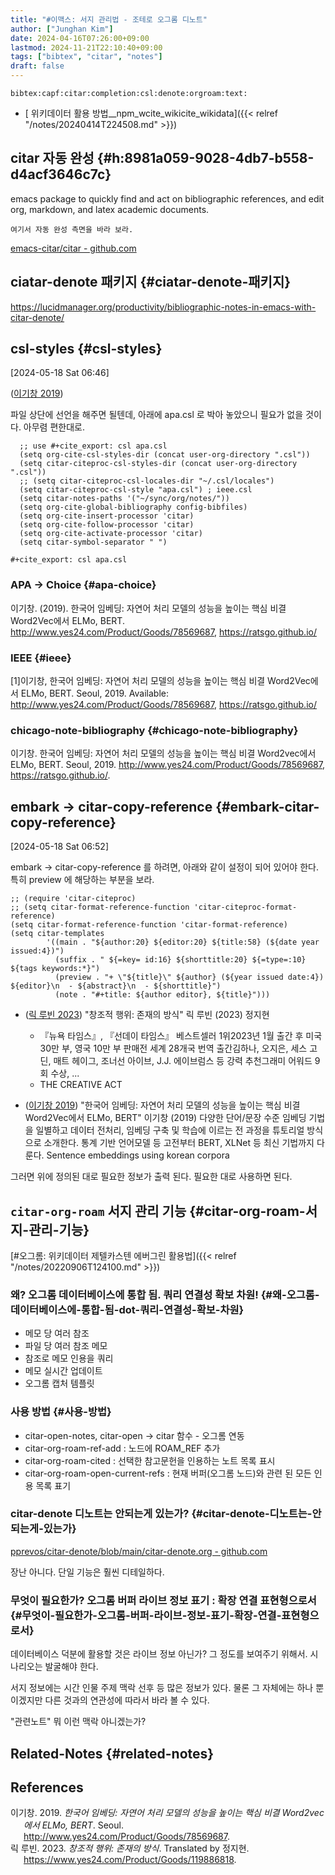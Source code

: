 ```yaml
---
title: "#이맥스: 서지 관리법 - 조테로 오그롬 디노트"
author: ["Junghan Kim"]
date: 2024-04-16T07:26:00+09:00
lastmod: 2024-11-21T22:10:40+09:00
tags: ["bibtex", "citar", "notes"]
draft: false
---
```


```text
bibtex:capf:citar:completion:csl:denote:orgroam:text:
```

-   [ 위키데이터 활용 방법\__npm_wcite_wikicite_wikidata]({{< relref "/notes/20240414T224508.md" >}})


## citar 자동 완성 {#h:8981a059-9028-4db7-b558-d4acf3646c7c}

emacs package to quickly find and act on bibliographic references, and edit org, markdown, and latex academic documents.

```text
여기서 자동 완성 측면을 바라 보라.
```

[emacs-citar/citar - github.com](https://github.com/emacs-citar/citar)


## ciatar-denote 패키지 {#ciatar-denote-패키지}

<https://lucidmanager.org/productivity/bibliographic-notes-in-emacs-with-citar-denote/>


## csl-styles {#csl-styles}

<span class="timestamp-wrapper"><span class="timestamp">[2024-05-18 Sat 06:46]</span></span>

(<a href="#citeproc_bib_item_1">이기창 2019</a>)

파일 상단에 선언을 해주면 될텐데, 아래에 apa.csl 로 박아 놓았으니 필요가 없을 것이다. 아무렴 편한대로.

```text
  ;; use #+cite_export: csl apa.csl
  (setq org-cite-csl-styles-dir (concat user-org-directory ".csl"))
  (setq citar-citeproc-csl-styles-dir (concat user-org-directory ".csl"))
  ;; (setq citar-citeproc-csl-locales-dir "~/.csl/locales")
  (setq citar-citeproc-csl-style "apa.csl") ; ieee.csl
  (setq citar-notes-paths '("~/sync/org/notes/"))
  (setq org-cite-global-bibliography config-bibfiles)
  (setq org-cite-insert-processor 'citar)
  (setq org-cite-follow-processor 'citar)
  (setq org-cite-activate-processor 'citar)
  (setq citar-symbol-separator " ")
```

```text
#+cite_export: csl apa.csl
```


### APA -&gt; Choice {#apa-choice}

이기창. (2019). 한국어 임베딩: 자연어 처리 모델의 성능을 높이는 핵심 비결 Word2Vec에서 ELMo, BERT. <http://www.yes24.com/Product/Goods/78569687>, <https://ratsgo.github.io/>


### IEEE {#ieee}

[1]이기창, 한국어 임베딩: 자연어 처리 모델의 성능을 높이는 핵심 비결 Word2Vec에서 ELMo, BERT. Seoul, 2019. Available: <http://www.yes24.com/Product/Goods/78569687>, <https://ratsgo.github.io/>


### chicago-note-bibliography {#chicago-note-bibliography}

이기창. 한국어 임베딩: 자연어 처리 모델의 성능을 높이는 핵심 비결 Word2vec에서 ELMo, BERT. Seoul, 2019. <http://www.yes24.com/Product/Goods/78569687>, <https://ratsgo.github.io/>.


## embark -&gt; citar-copy-reference {#embark-citar-copy-reference}

<span class="timestamp-wrapper"><span class="timestamp">[2024-05-18 Sat 06:52]</span></span>

embark -&gt; citar-copy-reference 를 하려면, 아래와 같이 설정이 되어 있어야 한다. 특히 preview 에 해당하는 부분을 보라.

```elisp
;; (require 'citar-citeproc)
;; (setq citar-format-reference-function 'citar-citeproc-format-reference)
(setq citar-format-reference-function 'citar-format-reference)
(setq citar-templates
        '((main . "${author:20} ${editor:20} ${title:58} (${date year issued:4})")
          (suffix . " ${=key= id:16} ${shorttitle:20} ${=type=:10} ${tags keywords:*}")
          (preview . "+ \"${title}\" ${author} (${year issued date:4}) ${editor}\n  - ${abstract}\n  - ${shorttitle}")
          (note . "#+title: ${author editor}, ${title}")))
```

-   (<a href="#citeproc_bib_item_2">릭 루빈 2023</a>) "창조적 행위: 존재의 방식" 릭 루빈 (2023) 정지현
    -   『뉴욕 타임스』, 『선데이 타임스』 베스트셀러 1위2023년 1월 출간 후 미국 30만 부, 영국 10만 부 판매전 세계 28개국 번역 출간김하나, 오지은, 세스 고딘, 매트 헤이그, 조너선 아이브, J.J. 에이브럼스 등 강력 추천그래미 어워드 9회 수상, ...
    -   THE CREATIVE ACT

-   (<a href="#citeproc_bib_item_1">이기창 2019</a>) "한국어 임베딩: 자연어 처리 모델의 성능을 높이는 핵심 비결 Word2Vec에서 ELMo, BERT" 이기창 (2019) 다양한 단어/문장 수준 임베딩 기법을 일별하고 데이터 전처리, 임베딩 구축 및 학습에 이르는 전 과정을 튜토리얼 방식으로 소개한다. 통계 기반 언어모델 등 고전부터 BERT, XLNet 등 최신 기법까지 다룬다. Sentence embeddings using korean corpora

그러면 위에 정의된 대로 필요한 정보가 출력 된다. 필요한 대로 사용하면 된다.


## `citar-org-roam` 서지 관리 기능 {#citar-org-roam-서지-관리-기능}

[#오그롬: 위키데이터 제텔카스텐 에버그린 활용법]({{< relref "/notes/20220906T124100.md" >}})


### 왜? 오그롬 데이터베이스에 통합 됨. 쿼리 연결성 확보 차원! {#왜-오그롬-데이터베이스에-통합-됨-dot-쿼리-연결성-확보-차원}

-   메모 당 여러 참조
-   파일 당 여러 참조 메모
-   참조로 메모 인용을 쿼리
-   메모 실시간 업데이트
-   오그롬 캡처 템플릿


### 사용 방법 {#사용-방법}

-   citar-open-notes, citar-open -&gt; citar 함수 - 오그롬 연동
-   citar-org-roam-ref-add : 노드에 ROAM_REF 추가
-   citar-org-roam-cited : 선택한 참고문헌을 인용하는 노트 목록 표시
-   citar-org-roam-open-current-refs : 현재 버퍼(오그롬 노드)와 관련 된 모든 인용 목록 표기


### citar-denote 디노트는 안되는게 있는가? {#citar-denote-디노트는-안되는게-있는가}

[pprevos/citar-denote/blob/main/citar-denote.org - github.com](https://github.com/pprevos/citar-denote/blob/main/citar-denote.org)

장난 아니다. 단일 기능은 훨씬 디테일하다.


### 무엇이 필요한가? 오그롬 버퍼 라이브 정보 표기 : 확장 연결 표현형으로서 {#무엇이-필요한가-오그롬-버퍼-라이브-정보-표기-확장-연결-표현형으로서}

데이터베이스 덕분에 활용할 것은 라이브 정보 아닌가? 그 정도를 보여주기 위해서. 시나리오는 발굴해야 한다.

서지 정보에는 시간 인물 주제 맥락 선후 등 많은 정보가 있다. 물론 그 자체에는 하나 뿐이겠지만 다른 것과의 연관성에 따라서 바라 볼 수 있다.

"관련노트" 뭐 이런 맥락 아니겠는가?


## Related-Notes {#related-notes}

## References

<style>.csl-entry{text-indent: -1.5em; margin-left: 1.5em;}</style><div class="csl-bib-body">
  <div class="csl-entry"><a id="citeproc_bib_item_1"></a>이기창. 2019. <i>한국어 임베딩: 자연어 처리 모델의 성능을 높이는 핵심 비결 Word2vec에서 ELMo, BERT</i>. Seoul. <a href="http://www.yes24.com/Product/Goods/78569687">http://www.yes24.com/Product/Goods/78569687</a>.</div>
  <div class="csl-entry"><a id="citeproc_bib_item_2"></a>릭 루빈. 2023. <i>창조적 행위: 존재의 방식</i>. Translated by 정지현. <a href="https://www.yes24.com/Product/Goods/119886818">https://www.yes24.com/Product/Goods/119886818</a>.</div>
</div>
